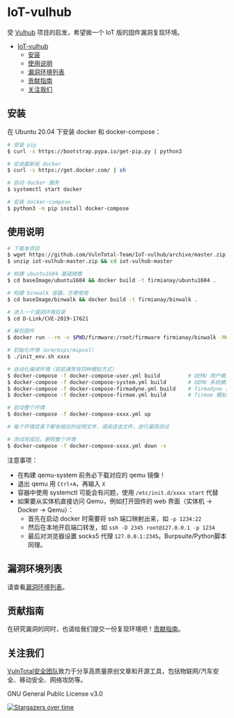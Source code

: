 # IoT-vulhub

受 [Vulhub](https://github.com/vulhub/vulhub) 项目的启发，希望做一个 IoT 版的固件漏洞复现环境。

- [IoT-vulhub](#iot-vulhub)
  - [安装](#安装)
  - [使用说明](#使用说明)
  - [漏洞环境列表](#漏洞环境列表)
  - [贡献指南](#贡献指南)
  - [关注我们](#关注我们)

## 安装

在 Ubuntu 20.04 下安装 docker 和 docker-compose：

```sh
# 安装 pip
$ curl -s https://bootstrap.pypa.io/get-pip.py | python3

# 安装最新版 docker
$ curl -s https://get.docker.com/ | sh

# 启动 docker 服务
$ systemctl start docker

# 安装 docker-compose
$ python3 -m pip install docker-compose
```

## 使用说明

```sh
# 下载本项目
$ wget https://github.com/VulnTotal-Team/IoT-vulhub/archive/master.zip -O iot-vulhub-master.zip
$ unzip iot-vulhub-master.zip && cd iot-vulhub-master

# 构建 ubuntu1604 基础镜像
$ cd baseImage/ubuntu1604 && docker build -t firmianay/ubuntu1604 .

# 构建 binwalk 容器，方便使用
$ cd baseImage/binwalk && docker build -t firmianay/binwalk .

# 进入一个漏洞环境目录
$ cd D-Link/CVE-2019-17621

# 解包固件
$ docker run --rm -v $PWD/firmware:/root/firmware firmianay/binwalk -Mer "/root/firmware/firmware.bin"

# 初始化环境（arm/mips/mipsel）
$ ./init_env.sh xxxx

# 自动化编译环境（目前通常有四种模拟方式）
$ docker-compose -f docker-compose-user.yml build         # QEMU 用户模式模拟
$ docker-compose -f docker-compose-system.yml build       # QEMU 系统模式模拟
$ docker-compose -f docker-compose-firmadyne.yml build    # firmadyne 模拟
$ docker-compose -f docker-compose-firmae.yml build       # firmae 模拟（方便调试）

# 启动整个环境
$ docker-compose -f docker-compose-xxxx.yml up

# 每个环境目录下都有相应的说明文件，请阅读该文件，进行漏洞测试

# 测试完成后，删除整个环境
$ docker-compose -f docker-compose-xxxx.yml down -v
```

注意事项：

- 在构建 qemu-system 前务必下载对应的 qemu 镜像！
- 退出 qemu 用 `Ctrl+A`，再输入 `X`
- 容器中使用 systemctl 可能会有问题，使用 `/etc/init.d/xxxx start` 代替
- 如果要从实体机直接访问 Qemu，例如打开固件的 web 界面（实体机 -> Docker -> Qemu）：
  - 首先在启动 docker 时需要将 ssh 端口映射出来，如 `-p 1234:22`
  - 然后在本地开启端口转发，如 `ssh -D 2345 root@127.0.0.1 -p 1234`
  - 最后对浏览器设置 socks5 代理 `127.0.0.1:2345`。Burpsuite/Python脚本同理。

## 漏洞环境列表

请查看[漏洞环境列表](./vuln_list.md)。

## 贡献指南

在研究漏洞的同时，也请给我们提交一份复现环境吧！[贡献指南](./CONTRIBUTING.md)。

## 关注我们

[VulnTotal安全团队](https://github.com/VulnTotal-Team)致力于分享高质量原创文章和开源工具，包括物联网/汽车安全、移动安全、网络攻防等。

GNU General Public License v3.0

[![Stargazers over time](https://starchart.cc/VulnTotal-Team/IoT-vulhub.svg)](https://starchart.cc/VulnTotal-Team/IoT-vulhub)
